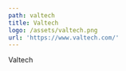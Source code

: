 ```yaml
---
path: valtech
title: Valtech
logo: /assets/valtech.png
url: 'https://www.valtech.com/'
---
```

Valtech

